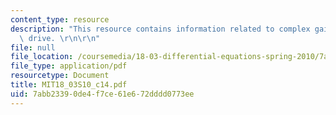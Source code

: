 ```yaml
---
content_type: resource
description: "This resource contains information related to complex gain and dashpot\
  \ drive. \r\n\r\n"
file: null
file_location: /coursemedia/18-03-differential-equations-spring-2010/7abb23390de4f7ce61e672dddd0773ee_MIT18_03S10_c14.pdf
file_type: application/pdf
resourcetype: Document
title: MIT18_03S10_c14.pdf
uid: 7abb2339-0de4-f7ce-61e6-72dddd0773ee
---
```

